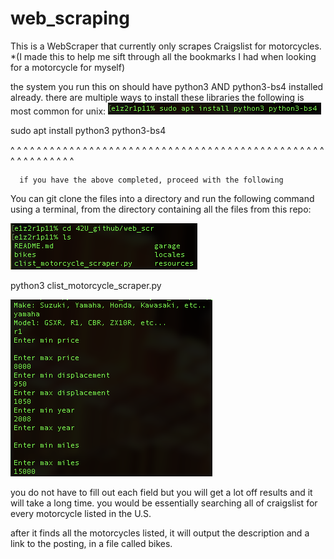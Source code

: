 # web_scraping
This is a WebScraper that currently only scrapes Craigslist for motorcycles. *(I made this to help me sift through all the bookmarks I had when looking for a motorcycle for myself)

the system you run this on should have python3 AND python3-bs4 installed already.
there are multiple ways to install these libraries the following is most common for unix:
![alt text](https://github.com/42U/web_scraping/blob/master/resources/clist_42u3.png)

sudo apt install python3 python3-bs4

^ ^ ^ ^ ^ ^ ^ ^ ^ ^ ^ ^ ^ ^ ^ ^ ^ ^ ^ ^ ^ ^ ^ ^ ^ ^ ^ ^ ^ ^ ^ ^ ^ ^ ^ ^ ^ ^ ^ ^ ^ ^ ^ ^ ^ ^ ^ ^ ^ ^ ^ ^ ^ ^ ^ ^ ^ ^ 

      if you have the above completed, proceed with the following


You can git clone the files into a directory and run the following command using a terminal,
from the directory containing all the files from this repo:

![alt text](https://github.com/42U/web_scraping/blob/master/resources/clist_42u4.png)

python3 clist_motorcycle_scraper.py

![alt text](https://github.com/42U/web_scraping/blob/master/resources/clist_42u5.png)

you do not have to fill out each field but you will get a lot off results and it will take a long time. you would be
essentially searching all of craigslist for every motorcycle listed in the U.S.

after it finds all the motorcycles listed, it will output the description and a link to the posting, in a file called bikes.

